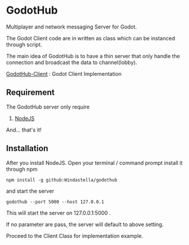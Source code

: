 # GodotHub

Multiplayer and network messaging Server for Godot.

The Godot Client code are in written as class which can be instanced through script.

The main idea of GodotHub is to have a thin server that only handle the connection and broadcast the data to channel(lobby).

[GodotHub-Client](https://github.com/Windastella/godothub_client) : Godot Client Implementation

## Requirement

The GodotHub server only require

1. [NodeJS](https://nodejs.org/en/)

And... that's it!

## Installation

After you install NodeJS. Open your terminal / command prompt install it through npm

`npm install -g github:Windastella/godothub`

and start the server

`godothub --port 5000 --host 127.0.0.1`

This will start the server on 127.0.0.1:5000 .

If no parameter are pass, the server will default to above setting.

Proceed to the Client Class for implementation example.
